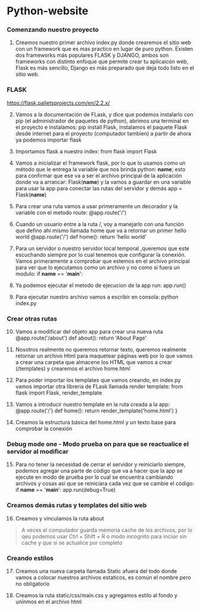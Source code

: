 # Python-website

### Comenzando nuestro proyecto

1. Creamos nuestro primer archivo index.py donde crearemos el sitio web con un framework que es mas practico en lugar de puro python. Existen dos frameworks más populares FLASK y DJANGO, ambos son frameworks con distinto enfoque que permite crear tu aplicaicón web, Flask es más sencillo, Django es más preparado que deja todo listo en el sitio web.

### FLASK

https://flask.palletsprojects.com/en/2.2.x/

2. Vamos a la documentación de FLask, y dice que podemos instalarlo con pip (el administrador de paquetes de python), abrimos una terminal en el proyecto e instalamos: pip install Flask, instalamos el paquete Flask desde internet para el proyecto (computador tambien) a partir de ahora ya podemos importar flask

3. Importamos flask a nuestro index: from flask import Flask

4. Vamos a inicializar el framework flask, por lo que lo usamos como un método que le entrega la variable que nos brinda python: __name__; esto para confirmar que ese va a ser el archivo principal de la aplicación donde va a arrancar: Flask(__name__) y la vamos a guardar en una variable para usar la app para conectar las rutas del servidor y demás
    app = Flask(__name__)

5. Para crear una ruta vamos a usar primeramente un decorador y la variable con el metodo route: 
            @app.route('/')

6. Cuando un usuario entre a la ruta /, voy a manejarlo con una función que defino ahí mismo llamada home que va a retornar un primer hello world
            @app.route('/')
            def home():
            return 'hello world'

7. Para un servidor o nuestro servidor local temporal ,queremos que este escuchando siempre por lo cual tenemos que configurar la conexión.
    Vamos primeramente a comprobar que estemos en el archivo principal para ver que lo ejecutamos como un archivo y no como si fuera un modulo:
    if __name__ == '__main__':

8. Ya podemos ejecutar el metodo de ejecucion de la app run: 
    app.run()

9. Para ejecutar nuestro archivo vamos a escribir en consola: python index.py

### Crear otras rutas

10. Vamos a modificar del objeto app para crear una nueva ruta
        @app.route('/about')
        def about():
            return 'About Page'

11. Nosotros realmente no queremos retornar texto, queremos realmente retornar un archivo Html para maquetear páginas web por lo que vamos a crear una carpeta que almacene los HTML que vamos a crear (/templates) y crearemos el archivo home.html

12. Para poder importar los templates que vamos creando, en index.py vamos importar otra libreria de FLask llamada render template: from flask import Flask, render_template

13. Vamos a introducir nuestro template en la ruta creada a la app: 
        @app.route('/')
        def home():
            return render_template('home.html')
            }

14. Creamos la estructura básica del home.html y un texto base para comprobar la conexión

### Debug mode one - Modo prueba on para que se reactualice el servidor al modificar

15. Para no tener la necesidad de cerrar el servidor y reiniciarlo siempre, podemos agregar una parte de código que va a hacer que la app se ejecute en modo de prueba por lo cual se encuentra cambiando archivos y cosas asi que se reiniciara cada vez que se cambie el código:
        if __name__ == '__main__':
        app.run(debug=True)

### Creamos demás rutas y templates del sitio web

16. Creamos y vinculamos la ruta about

>A veces el computador guarda memoria cache de los archivos, por lo qeu podemos usar Ctrl + Shift + R o modo incognito para inciiar sin cache y que si se actualice por completo

### Creando estilos

17. Creamos una nueva carpeta llamada Static afuera del todo donde vamos a colocar nuestros archivos estaticos, es común el nombre pero no obligatorio

18. Creamos la ruta static/css/main.css y agregamos estilo al fondo y unínmos en el archivo html